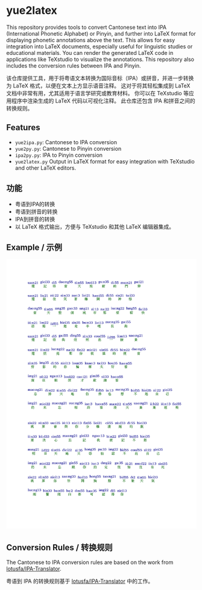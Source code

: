 # yue2latex

This repository provides tools to convert Cantonese text into IPA (International Phonetic Alphabet) or Pinyin, and further into LaTeX format for displaying phonetic annotations above the text.  This allows for easy integration into LaTeX documents, especially useful for linguistic studies or educational materials. You can render the generated LaTeX code in applications like TeXstudio to visualize the annotations.  This repository also includes the conversion rules between IPA and Pinyin.

该仓库提供工具，用于将粤语文本转换为国际音标（IPA）或拼音，并进一步转换为 LaTeX 格式，以便在文本上方显示语音注释。 这对于将其轻松集成到 LaTeX 文档中非常有用，尤其适用于语言学研究或教育材料。 你可以在 TeXstudio 等应用程序中渲染生成的 LaTeX 代码以可视化注释。 此仓库还包含 IPA 和拼音之间的转换规则。


## Features

* `yue2ipa.py`: Cantonese to IPA conversion 
* `yue2py.py`: Cantonese to Pinyin conversion 
* `ipa2py.py`: IPA to Pinyin conversion 
* `yue2latex.py` Output in LaTeX format for easy integration with TeXstudio and other LaTeX editors. 

## 功能

* 粤语到IPA的转换
* 粤语到拼音的转换
* IPA到拼音的转换
* 以 LaTeX 格式输出，方便与 TeXstudio 和其他 LaTeX 编辑器集成。

## Example / 示例

![示例.jpg](示例.png)

## Conversion Rules / 转换规则

The Cantonese to IPA conversion rules are based on the work from [lotusfa/IPA-Translator](https://github.com/lotusfa/IPA-Translator).  

粤语到 IPA 的转换规则基于 [lotusfa/IPA-Translator](https://github.com/lotusfa/IPA-Translator) 中的工作。 